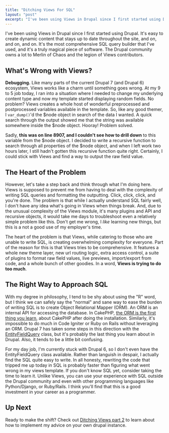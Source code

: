 ```yaml
---
title: "Ditching Views For SQL"
layout: "post"
excerpt: "I've been using Views in Drupal since I first started using Drupal (and so have you!). So what's wrong with Views? In a word, Debugging. Like many parts of the current Drupal 7 (and Drupal 6) ecosystem, Views works like a charm until something goes wrong. The heart of the problem is that Views does too much. Learn about the alternatives and why you should consider them when Views become unwieldy."
---
```

I've been using Views in Drupal since I first started using Drupal. It's easy to create dynamic content that stays up to date throughout the site, and on, and on, and on. It's the most comprehensive SQL query builder that I've used, and it's a truly magical piece of software. The Drupal community owns a lot to Merlin of Chaos and the legion of Views contributors.

## What's Wrong with Views?

**Debugging.** Like many parts of the current Drupal 7 (and Drupal 6) ecosystem, Views works like a charm until something goes wrong. At my 9 to 5 job today, I ran into a situation where I needed to change my underlying content type and now my template started displaying random fields. No problem? Views creates a whole host of wonderful preprocessed and postprocessed variables available in the template. So, like any good themer, I `var_dump()`&apos;d the $node object in search of the data I wanted. A quick search through the output showed me that the string was available somewhere inside the $node object. Hooray! Problem solved.

Sadly, **this was on line 8907, and I couldn't see how to drill down** to this variable from the $node object. I decided to write a recursive function to search through all properties of the $node object, and when I left work two hours later, I still hadn't gotten this recursive function quite right. Certainly, I could stick with Views and find a way to output the raw field value.

## The Heart of the Problem

However, let's take a step back and think through what I'm doing here. Views is supposed to prevent me from having to deal with the complexity of writing SQL queries and formatting the outputting. Click, click, click, and you're done. The problem is that while I actually understand SQL fairly well, I don't have any idea what's going in Views when things break. And, due to the unusual complexity of the Views module, it's many plugins and API and recursive objects, it would take me days to troubleshoot even a relatively simple problem like this. Don't get me wrong, I *like* learning new things, but this is a not a good use of my employer's time.

The heart of the problem is that Views, while catering to those who are unable to write SQL, is creating overwhelming complexity for everyone. Part of the reason for this is that Views tries to be comprehensive. It features a whole new theme layer, new url routing logic, extra access control, a suite of plugins to format raw field values, live previews, import/export from code, and a whole bunch of other goodies. In a word, **Views is trying to do too much**.

## The Right Way to Approach SQL

With my degree in philosophy, I tend to be shy about using the "R" word, but I think we can safely say the "normal" and sane way to ease the burden of writing SQL is to create Object Relational Mapper (ORM). An ORM is an internal API for accessing the database. In CakePHP, [the ORM is the first thing you learn](http://book.cakephp.org/2.0/en/tutorials-and-examples/blog/part-two.html#create-a-posts-controller), about CakePHP after doing  the installation. Similarly, it's impossible to do much in Code Igniter or Ruby on Rails without leveraging an ORM. Drupal 7 has taken some steps in this direction with the [EntityFieldQuery](https://api.drupal.org/api/drupal/includes!entity.inc/class/EntityFieldQuery/7) class, but it's probably the last thing you learn about in Drupal. Also, it tends to be a little bit confusing.

For my day job, I'm currently stuck with Drupal 6, so I don't even have the EntityFieldQuery class available. Rather than languish in despair, I actually find the SQL quite easy to write. In all honesty, rewriting the code that tripped me up today in SQL is probably faster than figuring what went wrong in my views template. If you don't know SQL yet, consider taking the time to learn it. Unlike Views, you can use your experience with SQL outside the Drupal community and even with other programming languages like Python/Django, or Ruby/Rails. I think you'll find that this is a good investment in your career as a programmer. 

## Up Next

Ready to make the shift? Check out [Ditching Views part 2](http://bryceadamfisher.com/blog/ditching-views-sql-part-2) to learn about how to implement my advice on your own drupal instance.